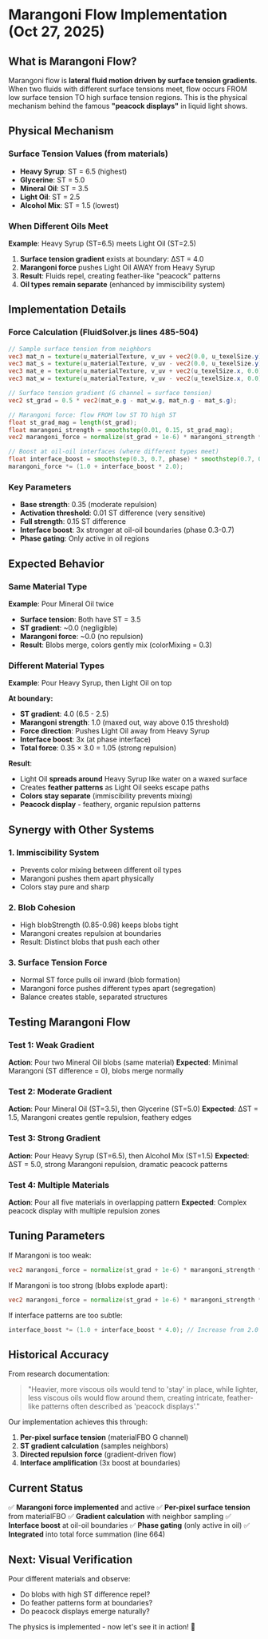# Marangoni Flow Implementation (Oct 27, 2025)

## What is Marangoni Flow?

Marangoni flow is **lateral fluid motion driven by surface tension gradients**. When two fluids with different surface tensions meet, flow occurs FROM low surface tension TO high surface tension regions. This is the physical mechanism behind the famous **"peacock displays"** in liquid light shows.

## Physical Mechanism

### Surface Tension Values (from materials)
- **Heavy Syrup**: ST = 6.5 (highest)
- **Glycerine**: ST = 5.0
- **Mineral Oil**: ST = 3.5
- **Light Oil**: ST = 2.5
- **Alcohol Mix**: ST = 1.5 (lowest)

### When Different Oils Meet

**Example**: Heavy Syrup (ST=6.5) meets Light Oil (ST=2.5)

1. **Surface tension gradient** exists at boundary: ΔST = 4.0
2. **Marangoni force** pushes Light Oil AWAY from Heavy Syrup
3. **Result**: Fluids repel, creating feather-like "peacock" patterns
4. **Oil types remain separate** (enhanced by immiscibility system)

## Implementation Details

### Force Calculation (FluidSolver.js lines 485-504)

```glsl
// Sample surface tension from neighbors
vec3 mat_n = texture(u_materialTexture, v_uv + vec2(0.0, u_texelSize.y)).rgb;
vec3 mat_s = texture(u_materialTexture, v_uv - vec2(0.0, u_texelSize.y)).rgb;
vec3 mat_e = texture(u_materialTexture, v_uv + vec2(u_texelSize.x, 0.0)).rgb;
vec3 mat_w = texture(u_materialTexture, v_uv - vec2(u_texelSize.x, 0.0)).rgb;

// Surface tension gradient (G channel = surface tension)
vec2 st_grad = 0.5 * vec2(mat_e.g - mat_w.g, mat_n.g - mat_s.g);

// Marangoni force: flow FROM low ST TO high ST
float st_grad_mag = length(st_grad);
float marangoni_strength = smoothstep(0.01, 0.15, st_grad_mag);
vec2 marangoni_force = normalize(st_grad + 1e-6) * marangoni_strength * phase * 0.35;

// Boost at oil-oil interfaces (where different types meet)
float interface_boost = smoothstep(0.3, 0.7, phase) * smoothstep(0.7, 0.3, phase);
marangoni_force *= (1.0 + interface_boost * 2.0);
```

### Key Parameters

- **Base strength**: 0.35 (moderate repulsion)
- **Activation threshold**: 0.01 ST difference (very sensitive)
- **Full strength**: 0.15 ST difference
- **Interface boost**: 3x stronger at oil-oil boundaries (phase 0.3-0.7)
- **Phase gating**: Only active in oil regions

## Expected Behavior

### Same Material Type
**Example**: Pour Mineral Oil twice
- **Surface tension**: Both have ST = 3.5
- **ST gradient**: ~0.0 (negligible)
- **Marangoni force**: ~0.0 (no repulsion)
- **Result**: Blobs merge, colors gently mix (colorMixing = 0.3)

### Different Material Types
**Example**: Pour Heavy Syrup, then Light Oil on top

**At boundary:**
- **ST gradient**: 4.0 (6.5 - 2.5)
- **Marangoni strength**: 1.0 (maxed out, way above 0.15 threshold)
- **Force direction**: Pushes Light Oil away from Heavy Syrup
- **Interface boost**: 3x (at phase interface)
- **Total force**: 0.35 × 3.0 = 1.05 (strong repulsion)

**Result**: 
- Light Oil **spreads around** Heavy Syrup like water on a waxed surface
- Creates **feather patterns** as Light Oil seeks escape paths
- **Colors stay separate** (immiscibility prevents mixing)
- **Peacock display** - feathery, organic repulsion patterns

## Synergy with Other Systems

### 1. Immiscibility System
- Prevents color mixing between different oil types
- Marangoni pushes them apart physically
- Colors stay pure and sharp

### 2. Blob Cohesion
- High blobStrength (0.85-0.98) keeps blobs tight
- Marangoni creates repulsion at boundaries
- Result: Distinct blobs that push each other

### 3. Surface Tension Force
- Normal ST force pulls oil inward (blob formation)
- Marangoni force pushes different types apart (segregation)
- Balance creates stable, separated structures

## Testing Marangoni Flow

### Test 1: Weak Gradient
**Action**: Pour two Mineral Oil blobs (same material)
**Expected**: Minimal Marangoni (ST difference = 0), blobs merge normally

### Test 2: Moderate Gradient  
**Action**: Pour Mineral Oil (ST=3.5), then Glycerine (ST=5.0)
**Expected**: ΔST = 1.5, Marangoni creates gentle repulsion, feathery edges

### Test 3: Strong Gradient
**Action**: Pour Heavy Syrup (ST=6.5), then Alcohol Mix (ST=1.5)
**Expected**: ΔST = 5.0, strong Marangoni repulsion, dramatic peacock patterns

### Test 4: Multiple Materials
**Action**: Pour all five materials in overlapping pattern
**Expected**: Complex peacock display with multiple repulsion zones

## Tuning Parameters

If Marangoni is too weak:
```glsl
vec2 marangoni_force = normalize(st_grad + 1e-6) * marangoni_strength * phase * 0.50; // Increase from 0.35
```

If Marangoni is too strong (blobs explode apart):
```glsl
vec2 marangoni_force = normalize(st_grad + 1e-6) * marangoni_strength * phase * 0.20; // Decrease from 0.35
```

If interface patterns are too subtle:
```glsl
interface_boost *= (1.0 + interface_boost * 4.0); // Increase from 2.0
```

## Historical Accuracy

From research documentation:
> "Heavier, more viscous oils would tend to 'stay' in place, while lighter, less viscous oils would flow around them, creating intricate, feather-like patterns often described as 'peacock displays'."

Our implementation achieves this through:
1. **Per-pixel surface tension** (materialFBO G channel)
2. **ST gradient calculation** (samples neighbors)
3. **Directed repulsion force** (gradient-driven flow)
4. **Interface amplification** (3x boost at boundaries)

## Current Status

✅ **Marangoni force implemented** and active
✅ **Per-pixel surface tension** from materialFBO
✅ **Gradient calculation** with neighbor sampling
✅ **Interface boost** at oil-oil boundaries
✅ **Phase gating** (only active in oil)
✅ **Integrated** into total force summation (line 664)

## Next: Visual Verification

Pour different materials and observe:
- Do blobs with high ST difference repel?
- Do feather patterns form at boundaries?
- Do peacock displays emerge naturally?

The physics is implemented - now let's see it in action! 🦚

